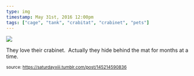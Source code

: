 ```yaml
---
type: img
timestamp: May 31st, 2016 12:00pm
tags: ["cage", "tank", "crabitat", "crabinet", "pets"]
---
```

<img src="https://saturdayxiii.github.io/media/145214590836.jpg"/>

They love their crabinet.  Actually they hide behind the mat for months at a time.
 
      
      
  
<small>source: https://saturdayxiii.tumblr.com/post/145214590836</small>